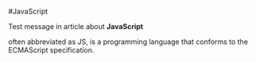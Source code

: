 #JavaScript 


Test message in article about **JavaScript**
often abbreviated as JS, is a programming language that conforms to the ECMAScript specification.
